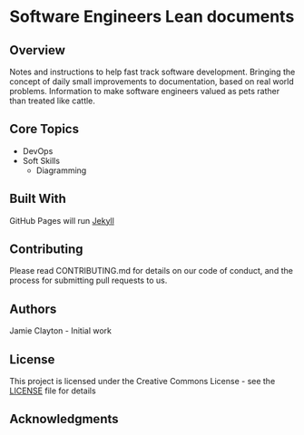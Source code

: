 # Software Engineers Lean documents

## Overview

Notes and instructions to help fast track software development.
Bringing the concept of daily small improvements to documentation, based on real world problems.
Information to make software engineers valued as pets rather than treated like cattle.

## Core Topics

* DevOps
* Soft Skills
  * Diagramming
  
## Built With

GitHub Pages will run [Jekyll](https://jekyllrb.com/)

## Contributing

Please read CONTRIBUTING.md for details on our code of conduct, and the process for submitting pull requests to us.

## Authors

Jamie Clayton - Initial work

## License

This project is licensed under the Creative Commons License - see the [LICENSE](./LICENSE.md) file for details

## Acknowledgments
